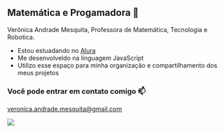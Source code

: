 ## Matemática e Progamadora 🫶


Verônica Andrade Mesquita, Professora de Matemática, Tecnologia e Robotica. 
- Estou estuadando no [Alura](https://www.alura.com.br)
- Me desenvolveldo na linguagem JavaScript
- Utilizo esse espaço para minha organização e compartilhamento dos meus projetos

### Você pode entrar em contato comigo 📫

veronica.andrade.mesquita@gmail.com

![](https://media1.tenor.com/m/Eooa3_YG0qEAAAAC/brooklyn99-rosa.gif)




